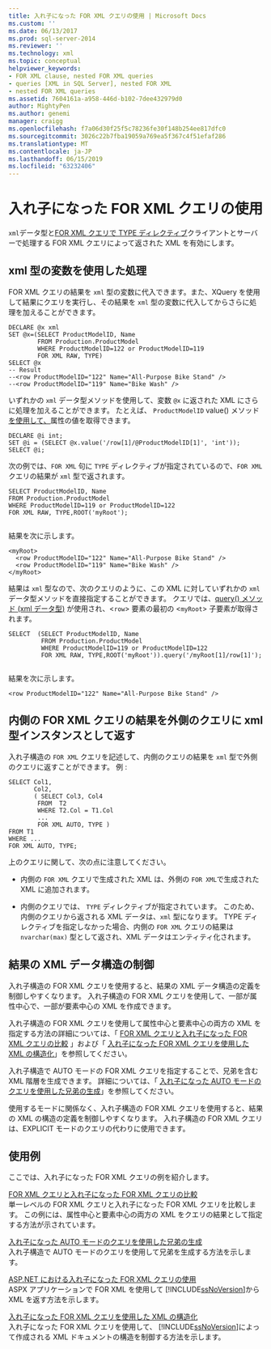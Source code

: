 ```yaml
---
title: 入れ子になった FOR XML クエリの使用 | Microsoft Docs
ms.custom: ''
ms.date: 06/13/2017
ms.prod: sql-server-2014
ms.reviewer: ''
ms.technology: xml
ms.topic: conceptual
helpviewer_keywords:
- FOR XML clause, nested FOR XML queries
- queries [XML in SQL Server], nested FOR XML
- nested FOR XML queries
ms.assetid: 7604161a-a958-446d-b102-7dee432979d0
author: MightyPen
ms.author: genemi
manager: craigg
ms.openlocfilehash: f7a06d30f25f5c78236fe30f148b254ee817dfc0
ms.sourcegitcommit: 3026c22b7fba19059a769ea5f367c4f51efaf286
ms.translationtype: MT
ms.contentlocale: ja-JP
ms.lasthandoff: 06/15/2019
ms.locfileid: "63232406"
---
```

# <a name="use-nested-for-xml-queries"></a>入れ子になった FOR XML クエリの使用
  `xml`データ型と[FOR XML クエリで TYPE ディレクティブ](type-directive-in-for-xml-queries.md)クライアントとサーバーで処理する FOR XML クエリによって返された XML を有効にします。  
  
## <a name="processing-with-xml-type-variables"></a>xml 型の変数を使用した処理  
 FOR XML クエリの結果を `xml` 型の変数に代入できます。また、XQuery を使用して結果にクエリを実行し、その結果を `xml` 型の変数に代入してからさらに処理を加えることができます。  
  
```  
DECLARE @x xml  
SET @x=(SELECT ProductModelID, Name  
        FROM Production.ProductModel  
        WHERE ProductModelID=122 or ProductModelID=119  
        FOR XML RAW, TYPE)  
SELECT @x  
-- Result  
--<row ProductModelID="122" Name="All-Purpose Bike Stand" />  
--<row ProductModelID="119" Name="Bike Wash" />  
```  
  
 いずれかの `xml` データ型メソッドを使用して、変数 `@x` に返された XML にさらに処理を加えることができます。 たとえば、 `ProductModelID` value() メソッド [を使用して、](/sql/t-sql/xml/value-method-xml-data-type)属性の値を取得できます。  
  
```  
DECLARE @i int;  
SET @i = (SELECT @x.value('/row[1]/@ProductModelID[1]', 'int'));  
SELECT @i;  
```  
  
 次の例では、`FOR XML` 句に `TYPE` ディレクティブが指定されているので、`FOR XML` クエリの結果が `xml` 型で返されます。  
  
```  
SELECT ProductModelID, Name  
FROM Production.ProductModel  
WHERE ProductModelID=119 or ProductModelID=122  
FOR XML RAW, TYPE,ROOT('myRoot');  
  
```  
  
 結果を次に示します。  
  
```  
<myRoot>  
  <row ProductModelID="122" Name="All-Purpose Bike Stand" />  
  <row ProductModelID="119" Name="Bike Wash" />  
</myRoot>  
```  
  
 結果は `xml` 型なので、次のクエリのように、この XML に対していずれかの `xml` データ型メソッドを直接指定することができます。 クエリでは、[query() メソッド (xml データ型)](/sql/t-sql/xml/query-method-xml-data-type) が使用され、<`row`> 要素の最初の <`myRoot`> 子要素が取得されます。  
  
```  
SELECT  (SELECT ProductModelID, Name  
         FROM Production.ProductModel  
         WHERE ProductModelID=119 or ProductModelID=122  
         FOR XML RAW, TYPE,ROOT('myRoot')).query('/myRoot[1]/row[1]');  
  
```  
  
 結果を次に示します。  
  
```  
<row ProductModelID="122" Name="All-Purpose Bike Stand" />  
```  
  
## <a name="returning-inner-for-xml-query-results-to-outer-queries-as-xml-type-instances"></a>内側の FOR XML クエリの結果を外側のクエリに xml 型インスタンスとして返す  
 入れ子構造の `FOR XML` クエリを記述して、内側のクエリの結果を `xml` 型で外側のクエリに返すことができます。 例 :  
  
```  
SELECT Col1,   
       Col2,   
       ( SELECT Col3, Col4   
        FROM  T2  
        WHERE T2.Col = T1.Col  
        ...  
        FOR XML AUTO, TYPE )  
FROM T1  
WHERE ...  
FOR XML AUTO, TYPE;  
```  
  
 上のクエリに関して、次の点に注意してください。  
  
-   内側の `FOR XML` クエリで生成された XML は、外側の `FOR XML`で生成された XML に追加されます。  
  
-   内側のクエリでは、 `TYPE` ディレクティブが指定されています。 このため、内側のクエリから返される XML データは、`xml` 型になります。 TYPE ディレクティブを指定しなかった場合、内側の `FOR XML` クエリの結果は `nvarchar(max)` 型として返され、XML データはエンティティ化されます。  
  
## <a name="controlling-the-shape-of-resulting-xml-data"></a>結果の XML データ構造の制御  
 入れ子構造の FOR XML クエリを使用すると、結果の XML データ構造の定義を制御しやすくなります。 入れ子構造の FOR XML クエリを使用して、一部が属性中心で、一部が要素中心の XML を作成できます。  
  
 入れ子構造の FOR XML クエリを使用して属性中心と要素中心の両方の XML を指定する方法の詳細については、「 [FOR XML クエリと入れ子になった FOR XML クエリの比較](../xml/for-xml-query-compared-to-nested-for-xml-query.md) 」および「 [入れ子になった FOR XML クエリを使用した XML の構造化](../xml/shape-xml-with-nested-for-xml-queries.md)」を参照してください。  
  
 入れ子構造で AUTO モードの FOR XML クエリを指定することで、兄弟を含む XML 階層を生成できます。 詳細については、「 [入れ子になった AUTO モードのクエリを使用した兄弟の生成](../xml/generate-siblings-with-a-nested-auto-mode-query.md)」を参照してください。  
  
 使用するモードに関係なく、入れ子構造の FOR XML クエリを使用すると、結果の XML の構造の定義を制御しやすくなります。 入れ子構造の FOR XML クエリは、EXPLICIT モードのクエリの代わりに使用できます。  
  
## <a name="examples"></a>使用例  
 ここでは、入れ子になった FOR XML クエリの例を紹介します。  
  
 [FOR XML クエリと入れ子になった FOR XML クエリの比較](../xml/for-xml-query-compared-to-nested-for-xml-query.md)  
 単一レベルの FOR XML クエリと入れ子になった FOR XML クエリを比較します。 この例には、属性中心と要素中心の両方の XML をクエリの結果として指定する方法が示されています。  
  
 [入れ子になった AUTO モードのクエリを使用した兄弟の生成](../xml/generate-siblings-with-a-nested-auto-mode-query.md)  
 入れ子構造で AUTO モードのクエリを使用して兄弟を生成する方法を示します。  
  
 [ASP.NET における入れ子になった FOR XML クエリの使用](use-nested-for-xml-queries-in-asp-net.md)  
 ASPX アプリケーションで FOR XML を使用して [!INCLUDE[ssNoVersion](../../includes/ssnoversion-md.md)]から XML を返す方法を示します。  
  
 [入れ子になった FOR XML クエリを使用した XML の構造化](../xml/shape-xml-with-nested-for-xml-queries.md)  
 入れ子になった FOR XML クエリを使用して、 [!INCLUDE[ssNoVersion](../../includes/ssnoversion-md.md)]によって作成される XML ドキュメントの構造を制御する方法を示します。  
  
  
